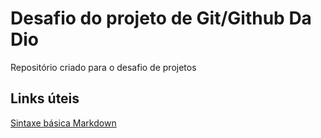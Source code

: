 #  Desafio do projeto de Git/Github Da Dio
Repositório criado para o desafio de projetos

## Links úteis
[Sintaxe básica Markdown](https://markdown.net.br/sintaxe-basica/)
